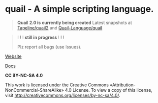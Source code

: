 # **quail** - A simple scripting language.

> **Quail 2.0 is currently being created**
> Latest snapshots at [Tapeline/quail2](https://github.com/Tapeline/quail2) and [Quail-Language/quail](https://github.com/Quail-Language/quail)

> ! ! !
> **still in progress**
> ! ! !
>
> Plz report all bugs (use Issues).
>

[Website](https://tapeline.github.io/quail)

[Docs](https://tapeline.github.io/quail/docs)

**CC BY-NC-SA 4.0**

This work is licensed under the Creative Commons «Attribution-NonCommercial-ShareAlike» 4.0 License. To view a copy of this license, visit
http://creativecommons.org/licenses/by-nc-sa/4.0/.
